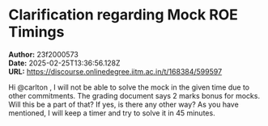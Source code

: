 # Clarification regarding Mock ROE Timings

**Author:** 23f2000573  
**Date:** 2025-02-25T13:36:56.128Z  
**URL:** https://discourse.onlinedegree.iitm.ac.in/t/168384/599597

Hi @carlton , I will not be able to solve the mock in the given time due to other commitments. The grading document says 2 marks bonus for mocks. Will this be a part of that? If yes, is there any other way? As you have mentioned, I will keep a timer and try to solve it in 45 minutes.

